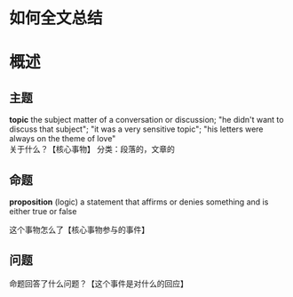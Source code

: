 # 如何全文总结
# 概述
## 主题
**topic**
the subject matter of a conversation or discussion; "he didn't want to discuss that subject"; "it was a very sensitive topic"; "his letters were always on the theme of love"  
关于什么？【核心事物】
分类：段落的，文章的
## 命题
**proposition**
(logic) a statement that affirms or denies something and is either true or false  


这个事物怎么了【核心事物参与的事件】
## 问题
命题回答了什么问题？【这个事件是对什么的回应】
